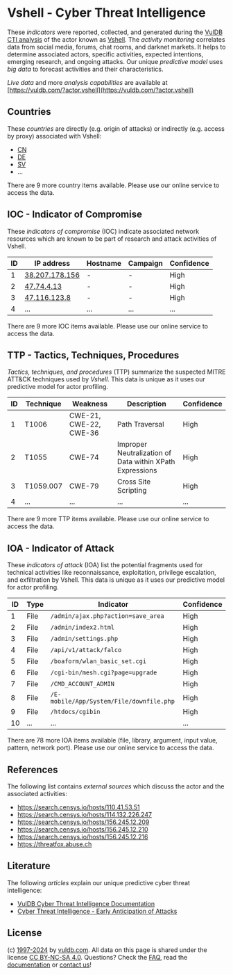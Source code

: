 # Vshell - Cyber Threat Intelligence

These _indicators_ were reported, collected, and generated during the [VulDB CTI analysis](https://vuldb.com/?kb.cti) of the actor known as [Vshell](https://vuldb.com/?actor.vshell). The _activity monitoring_ correlates data from social media, forums, chat rooms, and darknet markets. It helps to determine associated actors, specific activities, expected intentions, emerging research, and ongoing attacks. Our unique _predictive model_ uses _big data_ to forecast activities and their characteristics.

_Live data_ and more _analysis capabilities_ are available at [https://vuldb.com/?actor.vshell](https://vuldb.com/?actor.vshell)

## Countries

These _countries_ are directly (e.g. origin of attacks) or indirectly (e.g. access by proxy) associated with Vshell:

* [CN](https://vuldb.com/?country.cn)
* [DE](https://vuldb.com/?country.de)
* [SV](https://vuldb.com/?country.sv)
* ...

There are 9 more country items available. Please use our online service to access the data.

## IOC - Indicator of Compromise

These _indicators of compromise_ (IOC) indicate associated network resources which are known to be part of research and attack activities of Vshell.

ID | IP address | Hostname | Campaign | Confidence
-- | ---------- | -------- | -------- | ----------
1 | [38.207.178.156](https://vuldb.com/?ip.38.207.178.156) | - | - | High
2 | [47.74.4.13](https://vuldb.com/?ip.47.74.4.13) | - | - | High
3 | [47.116.123.8](https://vuldb.com/?ip.47.116.123.8) | - | - | High
4 | ... | ... | ... | ...

There are 9 more IOC items available. Please use our online service to access the data.

## TTP - Tactics, Techniques, Procedures

_Tactics, techniques, and procedures_ (TTP) summarize the suspected MITRE ATT&CK techniques used by _Vshell_. This data is unique as it uses our predictive model for actor profiling.

ID | Technique | Weakness | Description | Confidence
-- | --------- | -------- | ----------- | ----------
1 | T1006 | CWE-21, CWE-22, CWE-36 | Path Traversal | High
2 | T1055 | CWE-74 | Improper Neutralization of Data within XPath Expressions | High
3 | T1059.007 | CWE-79 | Cross Site Scripting | High
4 | ... | ... | ... | ...

There are 9 more TTP items available. Please use our online service to access the data.

## IOA - Indicator of Attack

These _indicators of attack_ (IOA) list the potential fragments used for technical activities like reconnaissance, exploitation, privilege escalation, and exfiltration by Vshell. This data is unique as it uses our predictive model for actor profiling.

ID | Type | Indicator | Confidence
-- | ---- | --------- | ----------
1 | File | `/admin/ajax.php?action=save_area` | High
2 | File | `/admin/index2.html` | High
3 | File | `/admin/settings.php` | High
4 | File | `/api/v1/attack/falco` | High
5 | File | `/boaform/wlan_basic_set.cgi` | High
6 | File | `/cgi-bin/mesh.cgi?page=upgrade` | High
7 | File | `/CMD_ACCOUNT_ADMIN` | High
8 | File | `/E-mobile/App/System/File/downfile.php` | High
9 | File | `/htdocs/cgibin` | High
10 | ... | ... | ...

There are 78 more IOA items available (file, library, argument, input value, pattern, network port). Please use our online service to access the data.

## References

The following list contains _external sources_ which discuss the actor and the associated activities:

* https://search.censys.io/hosts/110.41.53.51
* https://search.censys.io/hosts/114.132.226.247
* https://search.censys.io/hosts/156.245.12.209
* https://search.censys.io/hosts/156.245.12.210
* https://search.censys.io/hosts/156.245.12.216
* https://threatfox.abuse.ch

## Literature

The following _articles_ explain our unique predictive cyber threat intelligence:

* [VulDB Cyber Threat Intelligence Documentation](https://vuldb.com/?kb.cti)
* [Cyber Threat Intelligence - Early Anticipation of Attacks](https://www.scip.ch/en/?labs.20201022)

## License

(c) [1997-2024](https://vuldb.com/?kb.changelog) by [vuldb.com](https://vuldb.com/?kb.about). All data on this page is shared under the license [CC BY-NC-SA 4.0](https://creativecommons.org/licenses/by-nc-sa/4.0/). Questions? Check the [FAQ](https://vuldb.com/?kb.faq), read the [documentation](https://vuldb.com/?kb) or [contact us](https://vuldb.com/?contact)!
